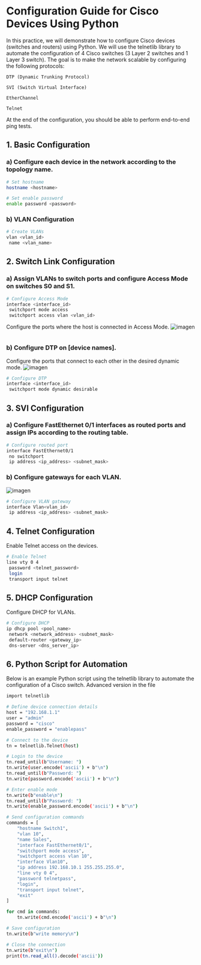 # Configuration Guide for Cisco Devices Using Python
In this practice, we will demonstrate how to configure Cisco devices (switches and routers) using Python. We will use the telnetlib library to automate the configuration of 4 Cisco switches (3 Layer 2 switches and 1 Layer 3 switch). The goal is to make the network scalable by configuring the following protocols:

    DTP (Dynamic Trunking Protocol)

    SVI (Switch Virtual Interface)

    EtherChannel

    Telnet

At the end of the configuration, you should be able to perform end-to-end ping tests.
## 1. Basic Configuration
### a) Configure each device in the network according to the topology name.
```bash
# Set hostname
hostname <hostname>

# Set enable password
enable password <password>
```
### b) VLAN Configuration
```bash
# Create VLANs
vlan <vlan_id>
 name <vlan_name>
 ```
## 2. Switch Link Configuration
### a) Assign VLANs to switch ports and configure Access Mode on switches S0 and S1.
```bash
# Configure Access Mode
interface <interface_id>
 switchport mode access
 switchport access vlan <vlan_id>
```
Configure the ports where the host is connected in Access Mode.
 ![imagen](https://github.com/user-attachments/assets/b8a33266-4818-460c-8ae2-6b30b1d4c2bb)
```bash
```
### b) Configure DTP on [device names].
Configure the ports that connect to each other in the desired dynamic mode.
 ![imagen](https://github.com/user-attachments/assets/2d182579-2e81-416e-997d-9d4222ff92a8)
```bash
# Configure DTP
interface <interface_id>
 switchport mode dynamic desirable
```
## 3. SVI Configuration
### a) Configure FastEthernet 0/1 interfaces as routed ports and assign IPs according to the routing table.
```bash
# Configure routed port
interface FastEthernet0/1
 no switchport
 ip address <ip_address> <subnet_mask>
```
### b) Configure gateways for each VLAN.

 ![imagen](https://github.com/user-attachments/assets/caaab837-eafd-4efe-8772-aefe2a94004c)
```bash
# Configure VLAN gateway
interface Vlan<vlan_id>
 ip address <ip_address> <subnet_mask>
```
## 4. Telnet Configuration
Enable Telnet access on the devices.
```bash
# Enable Telnet
line vty 0 4
 password <telnet_password>
 login
 transport input telnet
```

## 5. DHCP Configuration
Configure DHCP for VLANs.
```bash
# Configure DHCP
ip dhcp pool <pool_name>
 network <network_address> <subnet_mask>
 default-router <gateway_ip>
 dns-server <dns_server_ip>
```

## 6. Python Script for Automation
Below is an example Python script using the telnetlib library to automate the configuration of a Cisco switch.
Advanced version in the file 
```bash
import telnetlib

# Define device connection details
host = "192.168.1.1"
user = "admin"
password = "cisco"
enable_password = "enablepass"

# Connect to the device
tn = telnetlib.Telnet(host)

# Login to the device
tn.read_until(b"Username: ")
tn.write(user.encode('ascii') + b"\n")
tn.read_until(b"Password: ")
tn.write(password.encode('ascii') + b"\n")

# Enter enable mode
tn.write(b"enable\n")
tn.read_until(b"Password: ")
tn.write(enable_password.encode('ascii') + b"\n")

# Send configuration commands
commands = [
    "hostname Switch1",
    "vlan 10",
    "name Sales",
    "interface FastEthernet0/1",
    "switchport mode access",
    "switchport access vlan 10",
    "interface Vlan10",
    "ip address 192.168.10.1 255.255.255.0",
    "line vty 0 4",
    "password telnetpass",
    "login",
    "transport input telnet",
    "exit"
]

for cmd in commands:
    tn.write(cmd.encode('ascii') + b"\n")

# Save configuration
tn.write(b"write memory\n")

# Close the connection
tn.write(b"exit\n")
print(tn.read_all().decode('ascii'))
```
